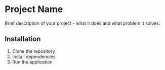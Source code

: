 # Project Name

Brief description of your project - what it does and what problem it solves.


## Installation

1. Clone the repository
2. Install dependencies
3. Run the application
